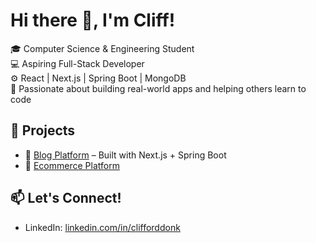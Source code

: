 # Hi there 👋, I'm Cliff!

🎓 Computer Science & Engineering Student  
💻 Aspiring Full-Stack Developer  
⚙️ React | Next.js | Spring Boot | MongoDB  
🎯 Passionate about building real-world apps and helping others learn to code

## 🚀 Projects
- 🔗 [Blog Platform](https://byteblogg.vercel.app) – Built with Next.js + Spring Boot
- 🔗 [Ecommerce Platform](https://sleepsanctuary.vercel.app)

## 📫 Let's Connect!
- LinkedIn: [linkedin.com/in/clifforddonk](https://linkedin.com/in/clifforddonk)

